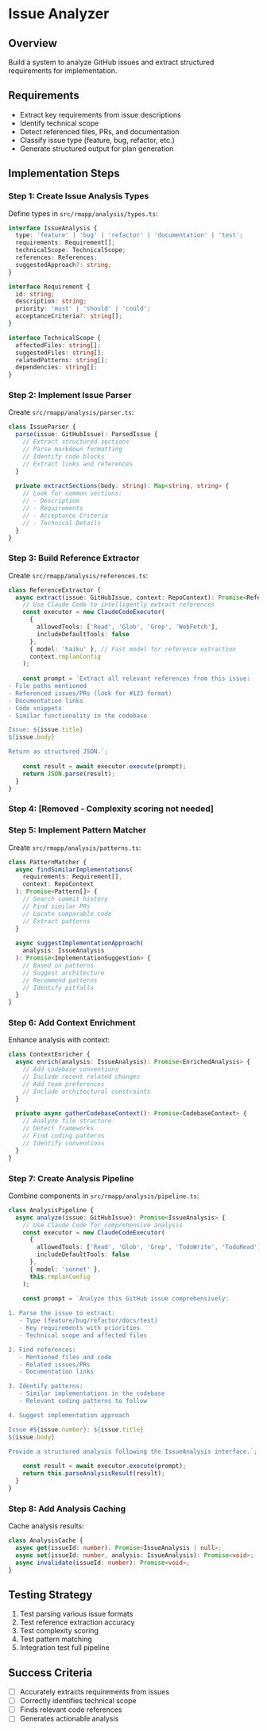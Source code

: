 # Issue Analyzer

## Overview
Build a system to analyze GitHub issues and extract structured requirements for implementation.

## Requirements
- Extract key requirements from issue descriptions
- Identify technical scope
- Detect referenced files, PRs, and documentation
- Classify issue type (feature, bug, refactor, etc.)
- Generate structured output for plan generation

## Implementation Steps

### Step 1: Create Issue Analysis Types
Define types in `src/rmapp/analysis/types.ts`:
```typescript
interface IssueAnalysis {
  type: 'feature' | 'bug' | 'refactor' | 'documentation' | 'test';
  requirements: Requirement[];
  technicalScope: TechnicalScope;
  references: References;
  suggestedApproach?: string;
}

interface Requirement {
  id: string;
  description: string;
  priority: 'must' | 'should' | 'could';
  acceptanceCriteria?: string[];
}

interface TechnicalScope {
  affectedFiles: string[];
  suggestedFiles: string[];
  relatedPatterns: string[];
  dependencies: string[];
}
```

### Step 2: Implement Issue Parser
Create `src/rmapp/analysis/parser.ts`:
```typescript
class IssueParser {
  parse(issue: GitHubIssue): ParsedIssue {
    // Extract structured sections
    // Parse markdown formatting
    // Identify code blocks
    // Extract links and references
  }
  
  private extractSections(body: string): Map<string, string> {
    // Look for common sections:
    // - Description
    // - Requirements
    // - Acceptance Criteria
    // - Technical Details
  }
}
```

### Step 3: Build Reference Extractor
Create `src/rmapp/analysis/references.ts`:
```typescript
class ReferenceExtractor {
  async extract(issue: GitHubIssue, context: RepoContext): Promise<References> {
    // Use Claude Code to intelligently extract references
    const executor = new ClaudeCodeExecutor(
      {
        allowedTools: ['Read', 'Glob', 'Grep', 'WebFetch'],
        includeDefaultTools: false
      },
      { model: 'haiku' }, // Fast model for reference extraction
      context.rmplanConfig
    );
    
    const prompt = `Extract all relevant references from this issue:
- File paths mentioned
- Referenced issues/PRs (look for #123 format)
- Documentation links
- Code snippets
- Similar functionality in the codebase

Issue: ${issue.title}
${issue.body}

Return as structured JSON.`;
    
    const result = await executor.execute(prompt);
    return JSON.parse(result);
  }
}
```

### Step 4: [Removed - Complexity scoring not needed]

### Step 5: Implement Pattern Matcher
Create `src/rmapp/analysis/patterns.ts`:
```typescript
class PatternMatcher {
  async findSimilarImplementations(
    requirements: Requirement[],
    context: RepoContext
  ): Promise<Pattern[]> {
    // Search commit history
    // Find similar PRs
    // Locate comparable code
    // Extract patterns
  }
  
  async suggestImplementationApproach(
    analysis: IssueAnalysis
  ): Promise<ImplementationSuggestion> {
    // Based on patterns
    // Suggest architecture
    // Recommend patterns
    // Identify pitfalls
  }
}
```

### Step 6: Add Context Enrichment
Enhance analysis with context:
```typescript
class ContextEnricher {
  async enrich(analysis: IssueAnalysis): Promise<EnrichedAnalysis> {
    // Add codebase conventions
    // Include recent related changes
    // Add team preferences
    // Include architectural constraints
  }
  
  private async gatherCodebaseContext(): Promise<CodebaseContext> {
    // Analyze file structure
    // Detect frameworks
    // Find coding patterns
    // Identify conventions
  }
}
```

### Step 7: Create Analysis Pipeline
Combine components in `src/rmapp/analysis/pipeline.ts`:
```typescript
class AnalysisPipeline {
  async analyze(issue: GitHubIssue): Promise<IssueAnalysis> {
    // Use Claude Code for comprehensive analysis
    const executor = new ClaudeCodeExecutor(
      {
        allowedTools: ['Read', 'Glob', 'Grep', 'TodoWrite', 'TodoRead'],
        includeDefaultTools: false
      },
      { model: 'sonnet' },
      this.rmplanConfig
    );
    
    const prompt = `Analyze this GitHub issue comprehensively:

1. Parse the issue to extract:
   - Type (feature/bug/refactor/docs/test)
   - Key requirements with priorities
   - Technical scope and affected files

2. Find references:
   - Mentioned files and code
   - Related issues/PRs
   - Documentation links

3. Identify patterns:
   - Similar implementations in the codebase
   - Relevant coding patterns to follow

4. Suggest implementation approach

Issue #${issue.number}: ${issue.title}
${issue.body}

Provide a structured analysis following the IssueAnalysis interface.`;
    
    const result = await executor.execute(prompt);
    return this.parseAnalysisResult(result);
  }
}
```

### Step 8: Add Analysis Caching
Cache analysis results:
```typescript
class AnalysisCache {
  async get(issueId: number): Promise<IssueAnalysis | null>;
  async set(issueId: number, analysis: IssueAnalysis): Promise<void>;
  async invalidate(issueId: number): Promise<void>;
}
```

## Testing Strategy
1. Test parsing various issue formats
2. Test reference extraction accuracy
3. Test complexity scoring
4. Test pattern matching
5. Integration test full pipeline

## Success Criteria
- [ ] Accurately extracts requirements from issues
- [ ] Correctly identifies technical scope
- [ ] Finds relevant code references
- [ ] Generates actionable analysis